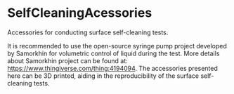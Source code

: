 # SelfCleaningAcessories

Accessories for conducting surface self-cleaning tests.

It is recommended to use the open-source syringe pump project developed by Samorkhin for volumetric control of liquid during the test. More details about Samorkhin project can be found at: https://www.thingiverse.com/thing:4194094.
The accessories presented here can be 3D printed, aiding in the reproducibility of the surface self-cleaning tests. 
